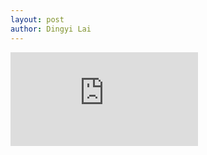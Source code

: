 ```yaml
---
layout: post
author: Dingyi Lai
---
```


<embed src="https://github.com/Dingyi-Lai/Dingyi-Lai.github.io/blob/main/_pdfs/%5BDR%5Dterm_paper.pdf" type="application/pdf"/>

